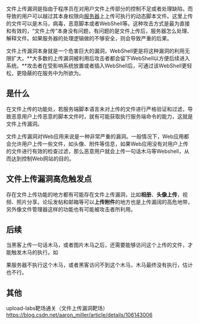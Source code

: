 
文件上传漏洞是指由于程序员在对用户文件上传部分的控制不足或者处理缺陷，而导致的用户可以越过其本身权限向[服务器](https://cloud.tencent.com/act/pro/promotion-cvm?from_column=20065&from=20065)上上传可执行的动态脚本文件。这里上传的文件可以是木马，病毒，恶意脚本或者WebShell等。这种攻击方式是最为直接和有效的，“文件上传”本身没有问题，有问题的是文件上传后，服务器怎么处理、解释文件。如果服务器的处理逻辑做的不够安全，则会导致严重的后果。

文件上传漏洞本身就是一个危害巨大的漏洞，WebShell更是将这种漏洞的利用无限扩大。**大多数的上传漏洞被利用后攻击者都会留下WebShell以方便后续进入系统。**攻击者在受影响系统放置或者插入WebShell后，可通过该WebShell更轻松，更隐蔽的在服务中为所欲为。



## 是什么

在文件上传的功能处，若服务端脚本语言未对上传的文件进行严格验证和过滤，导致恶意用户上传恶意的脚本文件时，就有可能获取执行服务端命令的能力，这就是文件上传漏洞。

文件上传漏洞对Web应用来说是一种非常严重的漏洞。一般情况下，Web应用都会允许用户上传一些文件，如头像、附件等信息，如果Web应用没有对用户上传的文件进行有效的检查过滤，那么恶意用户就会上传一句话木马等Webshell，从而达到控制Web网站的目的。



## 文件上传漏洞高危触发点

存在文件上传功能的地方都有可能存在文件上传漏洞，比如**相册**、**头像上传**，视频、照片分享。论坛发帖和邮箱等可以**上传附件**的地方也是上传漏阔的高危地带，另外像文件管理器这样的功能也有可能被攻击者所利用。



## 后续

当黑客上传一句话木马，或者图片木马之后，还需要能够访问这个上传的文件，才能触发木马的执行。如

果服务器不执行这个木马，或者黑客访问不到这个木马，木马最终没有执行，估计也不行。




## 其他

upload-labs靶场通关（文件上传漏洞靶场）
https://blog.csdn.net/aaron_miller/article/details/106143006


